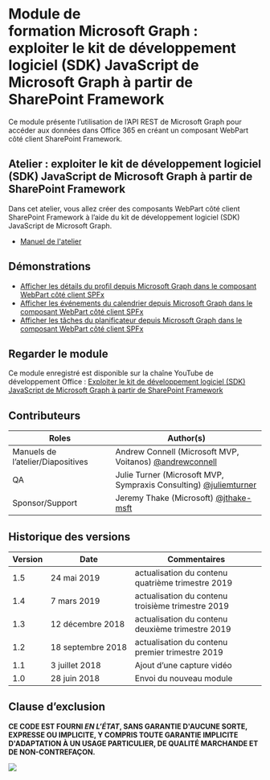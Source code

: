 # Module de formation Microsoft Graph : exploiter le kit de développement logiciel (SDK) JavaScript de Microsoft Graph à partir de SharePoint Framework

Ce module présente l’utilisation de l’API REST de Microsoft Graph pour accéder aux données dans Office 365 en créant un composant WebPart côté client SharePoint Framework.

## Atelier : exploiter le kit de développement logiciel (SDK) JavaScript de Microsoft Graph à partir de SharePoint Framework

Dans cet atelier, vous allez créer des composants WebPart côté client SharePoint Framework à l’aide du kit de développement logiciel (SDK) JavaScript de Microsoft Graph.

- [Manuel de l'atelier](./Lab.md)

## Démonstrations

- [Afficher les détails du profil depuis Microsoft Graph dans le composant WebPart côté client SPFx](./Demos/01-personal-info)
- [Afficher les événements du calendrier depuis Microsoft Graph dans le composant WebPart côté client SPFx](./Demos/02-events)
- [Afficher les tâches du planificateur depuis Microsoft Graph dans le composant WebPart côté client SPFx](./Demos/03-tasks)

## Regarder le module

Ce module enregistré est disponible sur la chaîne YouTube de développement Office : [Exploiter le kit de développement logiciel (SDK) JavaScript de Microsoft Graph à partir de SharePoint Framework](https://www.youtube.com/watch?v=U1JrBwP3vc8)

## Contributeurs

| Roles | Author(s) |
| -------------------- | --------------------------------------------------------------------------------------------- |
| Manuels de l’atelier/Diapositives | Andrew Connell (Microsoft MVP, Voitanos) [@andrewconnell](//github.com/andrewconnell) |
| QA | Julie Turner (Microsoft MVP, Sympraxis Consulting) [@juliemturner](//github.com/juliemturner) |
| Sponsor/Support | Jeremy Thake (Microsoft) [@jthake-msft](//github.com/jthake-msft) |

## Historique des versions

| Version | Date | Commentaires |
| ------- | ------------------ | ---------------------- |
| 1.5 | 24 mai 2019 | actualisation du contenu quatrième trimestre 2019 |
| 1.4 | 7 mars 2019 | actualisation du contenu troisième trimestre 2019 |
| 1.3 | 12 décembre 2018 | actualisation du contenu deuxième trimestre 2019 |
| 1.2 | 18 septembre 2018 | actualisation du contenu premier trimestre 2019 |
| 1.1 | 3 juillet 2018 | Ajout d’une capture vidéo |
| 1.0 | 28 juin 2018 | Envoi du nouveau module |

## Clause d’exclusion

**CE CODE EST FOURNI _EN L’ÉTAT_, SANS GARANTIE D'AUCUNE SORTE, EXPRESSE OU IMPLICITE, Y COMPRIS TOUTE GARANTIE IMPLICITE D'ADAPTATION À UN USAGE PARTICULIER, DE QUALITÉ MARCHANDE ET DE NON-CONTREFAÇON.**

<img src="https://telemetry.sharepointpnp.com/msgraph-training-spfx" />
